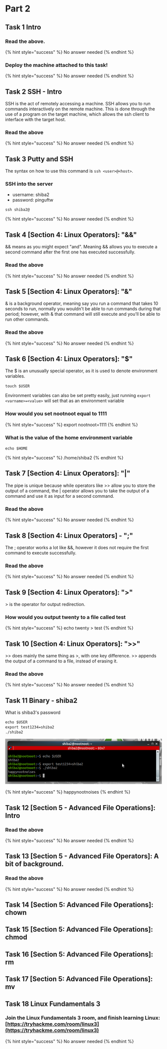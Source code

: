 # Part 2

## Task 1 Intro

### Read the above.

{% hint style="success" %}
No answer needed
{% endhint %}

### Deploy the machine attached to this task!

{% hint style="success" %}
No answer needed
{% endhint %}

## Task 2 SSH - Intro

SSH is the act of remotely accessing a machine. SSH allows you to run commands interactively on the remote machine. This is done through the use of a program on the target machine, which allows the ssh client to interface with the target host.

### Read the above

{% hint style="success" %}
No answer needed
{% endhint %}

## Task 3 Putty and SSH

The syntax on how to use this command is `ssh <user>@<host>`.

### SSH into the server

* username: shiba2
* password: pinguftw

```text
ssh shiba2@
```

{% hint style="success" %}
No answer needed
{% endhint %}

## Task 4 \[Section 4: Linux Operators\]: "&&"

&& means as you might expect "and". Meaning && allows you to execute a second command after the first one has executed successfully.

### Read the above

{% hint style="success" %}
No answer needed
{% endhint %}

## Task 5 \[Section 4: Linux Operators\]: "&"

& is a background operator, meaning say you run a command that takes 10 seconds to run, normally you wouldn't be able to run commands during that period; however, with & that command will still execute and you'll be able to run other commands.

### Read the above

{% hint style="success" %}
No answer needed
{% endhint %}

## Task 6 \[Section 4: Linux Operators\]: "$"

The $ is an unusually special operator, as it is used to denote environment variables.

`touch $USER`

Environment variables can also be set pretty easily, just running `export <varname>=<value>` will set that as an environment variable

### How would you set nootnoot equal to 1111 

{% hint style="success" %}
export nootnoot=1111
{% endhint %}

### What is the value of the home environment variable

```text
echo $HOME
```

{% hint style="success" %}
/home/shiba2
{% endhint %}

## Task 7 \[Section 4: Linux Operators\]: "\|"

The pipe is unique because while operators like &gt;&gt; allow you to store the output of a command, the \| operator allows you to take the output of a command and use it as input for a second command.

### Read the above

{% hint style="success" %}
No answer needed
{% endhint %}

## Task 8 \[Section 4: Linux Operators\] - ";"

The ; operator works a lot like &&, however it does not require the first command to execute successfully.

### Read the above

{% hint style="success" %}
No answer needed
{% endhint %}

## Task 9 \[Section 4: Linux Operators\]: "&gt;"

&gt; is the operator for output redirection.

### How would you output twenty to a file called test

{% hint style="success" %}
echo twenty &gt; test
{% endhint %}

## Task 10 \[Section 4: Linux Operators\]: "&gt;&gt;"

&gt;&gt; does mainly the same thing as &gt;, with one key difference. &gt;&gt; appends the output of a command to a file, instead of erasing it.

### Read the above

{% hint style="success" %}
No answer needed
{% endhint %}

## Task 11 Binary - shiba2

What is shiba3's password

```text
echo $USER
export test1234=shiba2
./shiba2 
```

![](../.gitbook/assets/image%20%28135%29.png)

{% hint style="success" %}
happynootnoises
{% endhint %}

## Task 12 \[Section 5 - Advanced File Operations\]: Intro



### Read the above

{% hint style="success" %}
No answer needed
{% endhint %}

## Task 13 \[Section 5 - Advanced File Operators\]: A bit of background.



### Read the above

{% hint style="success" %}
No answer needed
{% endhint %}

## Task 14 \[Section 5: Advanced File Operations\]: chown

## Task 15 \[Section 5: Advanced File Operations\]: chmod

## Task 16 \[Section 5: Advanced File Operations\]: rm

## Task 17 \[Section 5: Advanced File Operations\]: mv

## Task 18 Linux Fundamentals 3

### Join the Linux Fundamentals 3 room, and finish learning Linux: [https://tryhackme.com/room/linux3](https://tryhackme.com/room/linux3)

{% hint style="success" %}
No answer needed
{% endhint %}

